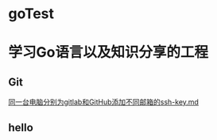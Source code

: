 # goTest
# 学习Go语言以及知识分享的工程

## Git

[同一台电脑分别为gitlab和GitHub添加不同邮箱的ssh-key.md](/doc/git/同一台电脑分别为gitlab和GitHub添加不同邮箱的ssh-key.md)

## hello


